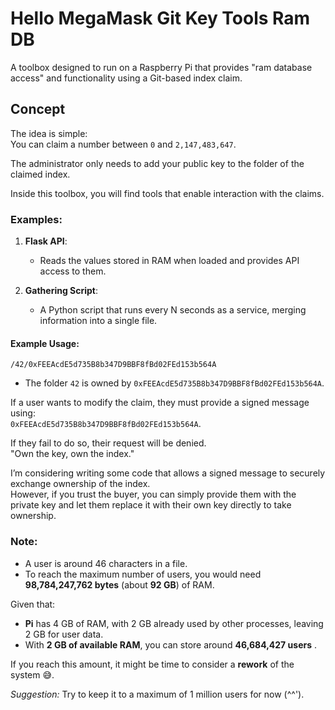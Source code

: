 

# Hello MegaMask Git Key Tools Ram DB

A toolbox designed to run on a Raspberry Pi that provides "ram database access" and functionality using a Git-based index claim.

## Concept
The idea is simple:  
You can claim a number between `0` and `2,147,483,647`.

The administrator only needs to add your public key to the folder of the claimed index.

Inside this toolbox, you will find tools that enable interaction with the claims.

### Examples:
1. **Flask API**:  
   - Reads the values stored in RAM when loaded and provides API access to them.

2. **Gathering Script**:  
   - A Python script that runs every N seconds as a service, merging information into a single file.

#### Example Usage:
`/42/0xFEEAcdE5d735B8b347D9BBF8fBd02FEd153b564A`

- The folder `42` is owned by `0xFEEAcdE5d735B8b347D9BBF8fBd02FEd153b564A`.

If a user wants to modify the claim, they must provide a signed message using:  
`0xFEEAcdE5d735B8b347D9BBF8fBd02FEd153b564A`.  

If they fail to do so, their request will be denied.  
"Own the key, own the index."

I’m considering writing some code that allows a signed message to securely exchange ownership of the index.  
However, if you trust the buyer, you can simply provide them with the private key and let them replace it with their own key directly to take ownership.


### Note:

- A user is around 46 characters in a file.
- To reach the maximum number of users, you would need **98,784,247,762 bytes** (about **92 GB**) of RAM.

Given that:

- **Pi** has 4 GB of RAM, with 2 GB already used by other processes, leaving 2 GB for user data.
- With **2 GB of available RAM**, you can store around **46,684,427 users** .

If you reach this amount, it might be time to consider a **rework** of the system 😅.

_Suggestion:_ Try to keep it to a maximum of 1 million users for now (^^').








